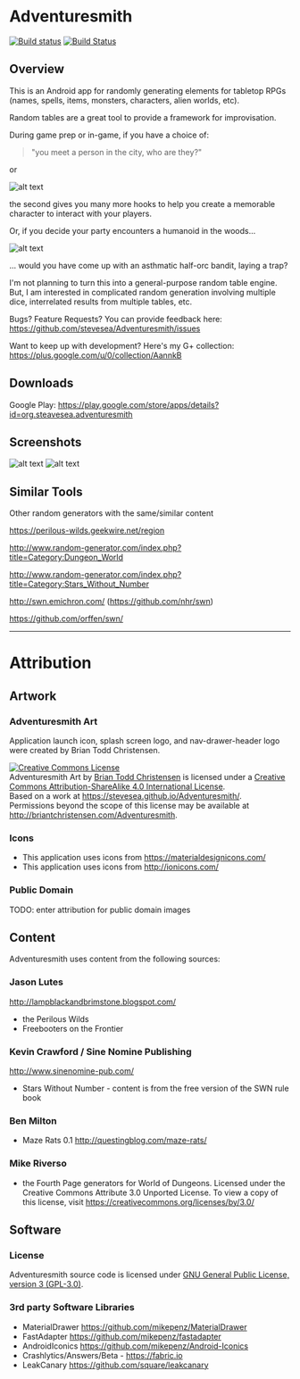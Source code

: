 # Adventuresmith

[![Build status](https://circleci.com/gh/stevesea/Adventuresmith.svg?&style=shield&circle-token=d5b638c2be4157b4b3bdd347bd139c392968d7db)](https://circleci.com/gh/stevesea/Adventuresmith)
[![Build Status](https://travis-ci.org/stevesea/Adventuresmith.svg?branch=master)](https://travis-ci.org/stevesea/Adventuresmith)

## Overview

This is an Android app for randomly generating elements for tabletop RPGs (names, spells,
items, monsters, characters, alien worlds, etc).

Random tables are a great tool to provide a framework for improvisation.

During game prep or in-game, if you have a choice of:

> "you meet a person in the city, who are they?"

or

![alt text](https://github.com/stevesea/Adventuresmith/raw/master/docs/images/npc_sample.png "sample NPC")

the second gives you many more hooks to help you create a memorable character to interact with
your players.

Or, if you decide your party encounters a humanoid in the woods...

![alt text](https://github.com/stevesea/Adventuresmith/raw/master/docs/images/asthmatic_half_orc_bandit.png "sample NPC")

... would you have come up with an asthmatic half-orc bandit, laying a trap?

I'm not planning to turn this into a general-purpose random table engine. But, I am
interested in complicated random generation involving multiple dice, interrelated
results from multiple tables, etc.

Bugs? Feature Requests? You can provide feedback here: https://github.com/stevesea/Adventuresmith/issues

Want to keep up with development? Here's my G+ collection: https://plus.google.com/u/0/collection/AannkB

## Downloads

Google Play: https://play.google.com/store/apps/details?id=org.steavesea.adventuresmith

## Screenshots

![alt text](https://github.com/stevesea/Adventuresmith/raw/master/docs/images/nav_drawer.png "Sliding nav bar")
![alt text](https://github.com/stevesea/Adventuresmith/raw/master/docs/images/pw_discovery.png "Perilous Wilds - Discovery")

## Similar Tools
Other random generators with the same/similar content

https://perilous-wilds.geekwire.net/region

http://www.random-generator.com/index.php?title=Category:Dungeon_World

http://www.random-generator.com/index.php?title=Category:Stars_Without_Number

http://swn.emichron.com/ (https://github.com/nhr/swn)

https://github.com/orffen/swn/

----------------------------------

# Attribution

## Artwork

### Adventuresmith Art
Application launch icon, splash screen logo, and nav-drawer-header logo were created by Brian Todd Christensen.

<a rel="license" href="http://creativecommons.org/licenses/by-sa/4.0/"><img alt="Creative Commons License" style="border-width:0" src="https://i.creativecommons.org/l/by-sa/4.0/80x15.png" /></a>
<br /><span xmlns:dct="http://purl.org/dc/terms/" property="dct:title">Adventuresmith Art</span> by <a xmlns:cc="http://creativecommons.org/ns#" href="http://briantchristensen.com/Adventuresmith" property="cc:attributionName" rel="cc:attributionURL">Brian Todd Christensen</a> is licensed under a <a rel="license" href="http://creativecommons.org/licenses/by-sa/4.0/">Creative Commons Attribution-ShareAlike 4.0 International License</a>.
<br />Based on a work at <a xmlns:dct="http://purl.org/dc/terms/" href="https://stevesea.github.io/Adventuresmith/" rel="dct:source">https://stevesea.github.io/Adventuresmith/</a>.
<br />Permissions beyond the scope of this license may be available at <a xmlns:cc="http://creativecommons.org/ns#" href="briantchristensen.com/Adventuresmith" rel="cc:morePermissions">http://briantchristensen.com/Adventuresmith</a>.

### Icons
* This application uses icons from https://materialdesignicons.com/
* This application uses icons from http://ionicons.com/

### Public Domain
TODO: enter attribution for public domain images

## Content
Adventuresmith uses content from the following sources:

### Jason Lutes
http://lampblackandbrimstone.blogspot.com/
* the Perilous Wilds
* Freebooters on the Frontier

### Kevin Crawford / Sine Nomine Publishing
http://www.sinenomine-pub.com/
* Stars Without Number - content is from the free version of the SWN rule book

### Ben Milton
* Maze Rats 0.1 http://questingblog.com/maze-rats/

### Mike Riverso
* the Fourth Page generators for World of Dungeons. Licensed under the Creative Commons Attribute 3.0 Unported License. To view a copy of this license, visit https://creativecommons.org/licenses/by/3.0/


## Software

### License
Adventuresmith source code is licensed under [GNU General Public License, version 3 (GPL-3.0)](https://opensource.org/licenses/GPL-3.0).

### 3rd party Software Libraries
* MaterialDrawer https://github.com/mikepenz/MaterialDrawer
* FastAdapter https://github.com/mikepenz/fastadapter
* AndroidIconics https://github.com/mikepenz/Android-Iconics
* Crashlytics/Answers/Beta - https://fabric.io
* LeakCanary https://github.com/square/leakcanary
